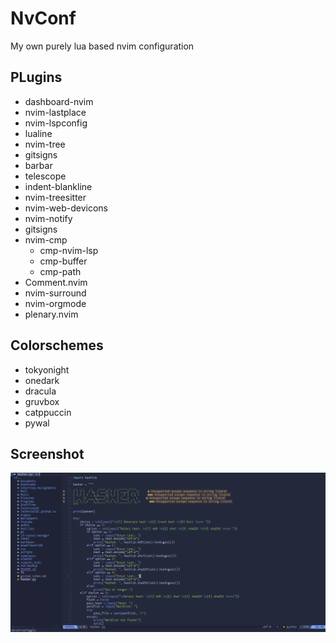 # NvConf

My  own purely lua based nvim configuration

## PLugins

* dashboard-nvim
* nvim-lastplace
* nvim-lspconfig
* lualine
* nvim-tree
* gitsigns
* barbar
* telescope
* indent-blankline
* nvim-treesitter
* nvim-web-devicons
* nvim-notify
* gitsigns
* nvim-cmp
  - cmp-nvim-lsp
  - cmp-buffer
  - cmp-path
* Comment.nvim
* nvim-surround
* nvim-orgmode
* plenary.nvim

## Colorschemes

* tokyonight
* onedark
* dracula
* gruvbox
* catppuccin
* pywal

## Screenshot
![screenshot](https://github.com/TechnicalDC/NvConf/blob/main/images/nvim.png)
